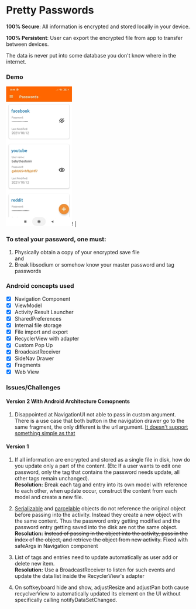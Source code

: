 
# Pretty Passwords    
**100% Secure**: All information is encrypted and stored locally in your device. 
  
**100% Persistent**: User can export the encrypted file from app to transfer between devices.  

The data is never put into some database you don't know where in the internet.

### Demo

![](demo/0.jpg)! | [](demo/1.jpg)

### To steal your password, one must:    
1. Physically obtain a copy of your encrypted save file    
  and    
2. Break libsodium or somehow know your master password and tag passwords    
    
### Android concepts used
- [x] Navigation Component
- [x] ViewModel
- [x] Activity Result Launcher
- [x] SharedPreferences  
- [x] Internal file storage
- [x] File import and export
- [x] RecyclerView with adapter  
- [x] Custom Pop Up  
- [x] BroadcastReceiver
- [x] SideNav Drawer  
- [x] Fragments
- [x] Web View
    
### Issues/Challenges

#### Version 2 With Android Architecture Comopnents
1. Disappointed at NavigationUI not able to pass in custom argument. There is a use case that both button in the navigation drawer go to the same fragment, the only different is the url argument. [It doesn't support something simple as that](https://stackoverflow.com/a/54684557/5777189)

#### Version 1
 1. If all information are encrypted and stored as a single file in disk, how do you update only a part of the content. (Etc If a user wants to edit one password, only the tag that contains the password needs update, all other tags remain unchanged).    
**Resolution:** Break each tag and entry into its own model with reference to each other, when update occur, construct the content from each model and create a new file.  
    
2. [Serializable](https://stackoverflow.com/questions/44698863/bundle-putserializable-serializing-reference-not-value) and [parcelable](https://stackoverflow.com/questions/37694110/when-a-parcelable-object-is-passed-through-an-intent-does-it-update-with-refere) objects do not reference the original object before passing into the activity. Instead they create a new object with the same content. Thus the password entry getting modified and the password entry getting saved into the disk are not the same object.    
**Resolution:** ~~Instead of passing in the object into the activity, pass in the index of the object, and retrieve the object from new activity.~~
Fixed with safeArgs in Navigation component
  
3. List of tags and entries need to update automatically as user add or delete new item.    
**Resolution:** Use a BroadcastReceiver to listen for such events and update the data list inside the RecyclerView's adapter    
  
4. On softkeyboard hide and show, adjustResize and adjustPan both cause recyclverView to automatically updated its element on the UI without specifically calling notifyDataSetChanged.  
    
